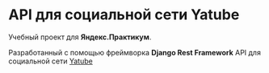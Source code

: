 # API для социальной сети Yatube
Учебный проект для **Яндекс.Практикум**.

Разработанный с помощью фреймворка **Django Rest Framework** API для социальной сети [Yatube](https://github.com/olgoncharov/yatube)
